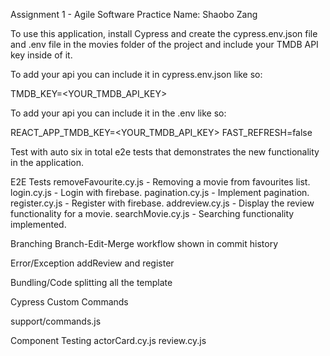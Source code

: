Assignment 1 - Agile Software Practice
Name: Shaobo Zang

To use this application, install Cypress and create the cypress.env.json file and .env file in the movies folder of the project and include your TMDB API key inside of it.

To add your api you can include it in cypress.env.json like so:

TMDB_KEY=<YOUR_TMDB_API_KEY>

To add your api you can include it in the .env like so:

REACT_APP_TMDB_KEY=<YOUR_TMDB_API_KEY>
FAST_REFRESH=false


Test with auto
six in total e2e tests that demonstrates the new functionality in the application.


E2E Tests 
removeFavourite.cy.js - Removing a movie from favourites list.
login.cy.js - Login with firebase.
pagination.cy.js - Implement pagination.
register.cy.js - Register with firebase.
addreview.cy.js - Display the review functionality for a movie.
searchMovie.cy.js - Searching functionality implemented.

Branching 
Branch-Edit-Merge workflow shown in commit history

Error/Exception 
addReview and register

Bundling/Code splitting
all the template

Cypress Custom Commands

support/commands.js

Component Testing
actorCard.cy.js review.cy.js